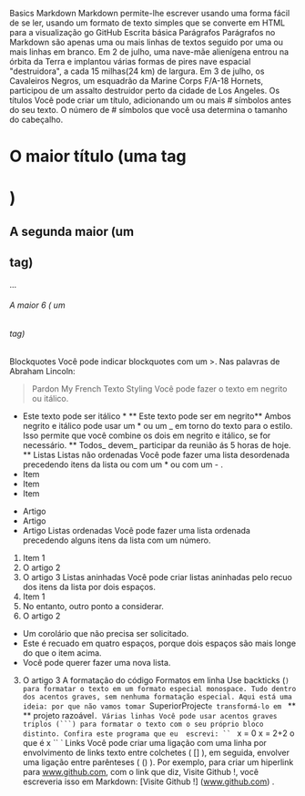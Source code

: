 Basics Markdown
Markdown permite-lhe escrever usando uma forma fácil de se ler, usando um formato de texto simples que se converte em HTML para a visualização go GitHub
Escrita básica
Parágrafos
Parágrafos no Markdown são apenas uma ou mais linhas de textos seguido por uma ou mais linhas em branco.
Em 2 de julho, uma nave-mãe alienígena entrou na órbita da Terra e implantou várias formas de pires nave espacial "destruidora", a cada 15 milhas(24 km) de largura.
Em 3 de julho, os Cavaleiros Negros, um esquadrão da Marine Corps F/A-18 Hornets, participou de um assalto destruidor perto da cidade de Los Angeles.
Os títulos
Você pode criar um título, adicionando um ou mais # símbolos antes do seu texto. O número de # símbolos que você usa determina o tamanho do cabeçalho.
# O maior título (uma tag <h1>)
## A segunda maior (um <h2> tag)
...
###### A maior 6 ( um <h6> tag)
Blockquotes
Você pode indicar blockquotes com um >.
Nas palavras de Abraham Lincoln:
> Pardon My French
Texto Styling
Você pode fazer o texto em negrito ou itálico.
* Este texto pode ser itálico *
** Este texto pode ser em negrito**
Ambos negrito e itálico pode usar um * ou um _ em torno do texto para o estilo. Isso permite que você combine os dois em negrito e itálico, se for necessário.
** Todos_ devem_ participar da reunião ás 5 horas de hoje. **
Listas
Listas não ordenadas
Você pode fazer uma lista desordenada precedendo itens da lista ou com um * ou com um - .
* Item
* Item
* Item

- Artigo
- Artigo
- Artigo
Listas ordenadas
Você pode fazer uma lista ordenada precedendo alguns itens da lista com um número.
1. Item 1
2. O artigo 2
3. O artigo 3
Listas aninhadas
Você pode criar listas aninhadas pelo recuo dos itens da lista por dois espaços.
1. Item 1
2. No entanto, outro ponto a considerar.
2. O artigo 2
* Um corolário que não precisa ser solicitado.
 * Este é recuado em quatro espaços, porque dois espaços são mais longe do que o item acima.
 * Você pode querer fazer uma nova lista.
 3. O artigo 3
 A formatação do código
 Formatos em linha
 Use backticks (`) para formatar o texto em um formato especial monospace. Tudo dentro dos acentos graves, sem nenhuma formatação especial.
 Aqui está uma ideia: por que não vamos tomar `SuperiorProject`e transformá-lo em ` ** ** projeto razoável`.
 Várias linhas
 Você pode usar acentos graves triplos (```) para formatar o texto com o seu próprio bloco distinto.
 Confira este programa que eu  escrevi:
 `` `
 x = 0
 x = 2+2
 o que é x
 `` `
 Links
 Você pode criar uma ligação com uma linha por envolvimento de links texto entre colchetes ( [] ), em seguida, envolver uma ligação entre parênteses ( () ).
 Por exemplo, para criar um hiperlink para www.github.com, com o link que diz, Visite Github !, você escreveria isso em Markdown: [Visite Github !]  (www.github.com) .
 
